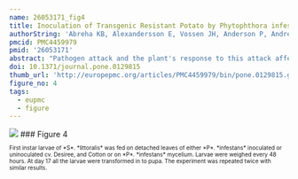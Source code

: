 ```yaml
---
name: 26053171_fig4
title: Inoculation of Transgenic Resistant Potato by Phytophthora infestans Affects Host Plant Choice of a Generalist Moth.
authorString: 'Abreha KB, Alexandersson E, Vossen JH, Anderson P, Andreasson E.'
pmcid: PMC4459979
pmid: '26053171'
abstract: "Pathogen attack and the plant's response to this attack affect herbivore oviposition preference and larval performance. Introduction of major resistance genes against Phytophthora infestans (Rpi-genes), the cause of the devastating late blight disease, from wild Solanum species into potato changes the plant-pathogen interaction dynamics completely, but little is known about the effects on non-target organisms. Thus, we examined the effect of P. infestans itself and introduction of an Rpi-gene into the crop on host plant preference of the generalist insect herbivore, Spodoptera littoralis (Lepidoptera: Noctuidae). In two choice bioassays, S. littoralis preferred to oviposit on P. infestans-inoculated plants of both the susceptible potato (cv. Desiree) and an isogenic resistant clone (A01-22: cv. Desiree transformed with Rpi-blb1), when compared to uninoculated plants of the same genotype. Both cv. Desiree and clone A01-22 were equally preferred for oviposition by S. littoralis when uninoculated plants were used, while cv. Desiree received more eggs compared to the resistant clone when both were inoculated with the pathogen. No significant difference in larval and pupal weight was found between S. littoralis larvae reared on leaves of the susceptible potato plants inoculated or uninoculated with P. infestans. Thus, the herbivore's host plant preference in this system was not directly associated with larval performance. The results indicate that the Rpi-blb1 based resistance in itself does not influence insect behavior, but that herbivore oviposition preference is affected by a change in the plant-microbe interaction."
doi: 10.1371/journal.pone.0129815
thumb_url: 'http://europepmc.org/articles/PMC4459979/bin/pone.0129815.g004.gif'
figure_no: 4
tags:
  - eupmc
  - figure
---
```

<img src='http://europepmc.org/articles/PMC4459979/bin/pone.0129815.g004.jpg' style='max-height: 300px'>
### Figure 4
<p style='font-size: 10px;'><title>*S*. *littoralis* larvae performance test.</title> First instar larvae of *S*. *littoralis* was fed on detached leaves of either *P*. *infestans* inoculated or uninoculated cv. Desiree, and Cotton or on *P*. *infestans* mycelium. Larvae were weighed every 48 hours. At day 17 all the larvae were transformed in to pupa. The experiment was repeated twice with similar results.</p>